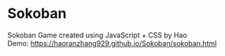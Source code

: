 # Sokoban
Sokoban Game created using JavaScript + CSS by Hao 
<br/>
Demo: https://haoranzhang929.github.io/Sokoban/sokoban.html 
